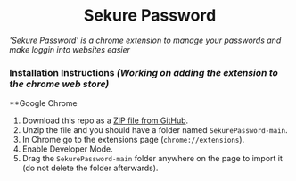 <h1 align="center">Sekure Password</h1>

*'Sekure Password' is a chrome extension to manage your passwords and make loggin into websites easier*

### Installation Instructions *(Working on adding the extension to the chrome web store)*
**Google Chrome 
1. Download this repo as a [ZIP file from GitHub](https://github.com/Sniperplank/SekurePassword/archive/master.zip).
1. Unzip the file and you should have a folder named `SekurePassword-main`.
1. In Chrome go to the extensions page (`chrome://extensions`).
1. Enable Developer Mode.
1. Drag the `SekurePassword-main` folder anywhere on the page to import it (do not delete the folder afterwards).

